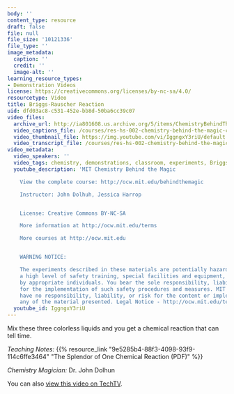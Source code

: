 ```yaml
---
body: ''
content_type: resource
draft: false
file: null
file_size: '10121336'
file_type: ''
image_metadata:
  caption: ''
  credit: ''
  image-alt: ''
learning_resource_types:
- Demonstration Videos
license: https://creativecommons.org/licenses/by-nc-sa/4.0/
resourcetype: Video
title: Briggs-Rauscher Reaction
uid: dfd03ac8-c531-452e-bb8d-50ba6cc39c07
video_files:
  archive_url: http://ia801608.us.archive.org/5/items/ChemistryBehindTheMagic/BRIGGSRAUSCHER_300k.mp4
  video_captions_file: /courses/res-hs-002-chemistry-behind-the-magic-chemical-demonstrations-for-the-classroom/IggngxY3riU_captions.webvtt
  video_thumbnail_file: https://img.youtube.com/vi/IggngxY3riU/default.jpg
  video_transcript_file: /courses/res-hs-002-chemistry-behind-the-magic-chemical-demonstrations-for-the-classroom/IggngxY3riU_transcript.pdf
video_metadata:
  video_speakers: ''
  video_tags: chemistry, demonstrations, classroom, experiments, Briggs-Rauscher
  youtube_description: 'MIT Chemistry Behind the Magic

    View the complete course: http://ocw.mit.edu/behindthemagic

    Instructor: John Dolhuh, Jessica Harrop


    License: Creative Commons BY-NC-SA

    More information at http://ocw.mit.edu/terms

    More courses at http://ocw.mit.edu


    WARNING NOTICE:

    The experiments described in these materials are potentially hazardous and require
    a high level of safety training, special facilities and equipment, and supervision
    by appropriate individuals. You bear the sole responsibility, liability, and risk
    for the implementation of such safety procedures and measures. MIT and Dow shall
    have no responsibility, liability, or risk for the content or implementation of
    any of the material presented. Legal Notice - http://ocw.mit.edu/terms/'
  youtube_id: IggngxY3riU
---
```

Mix these three colorless liquids and you get a chemical reaction that can tell time.

*Teaching Notes:* {{% resource_link "9e5285b4-88f3-4098-93f9-114c6ffe3464" "The Splendor of One Chemical Reaction (PDF)" %}}

*Chemistry Magician:* Dr. John Dolhun

You can also [view this video on TechTV](http://techtv.mit.edu/videos/21338-briggs-rauscher-reaction).